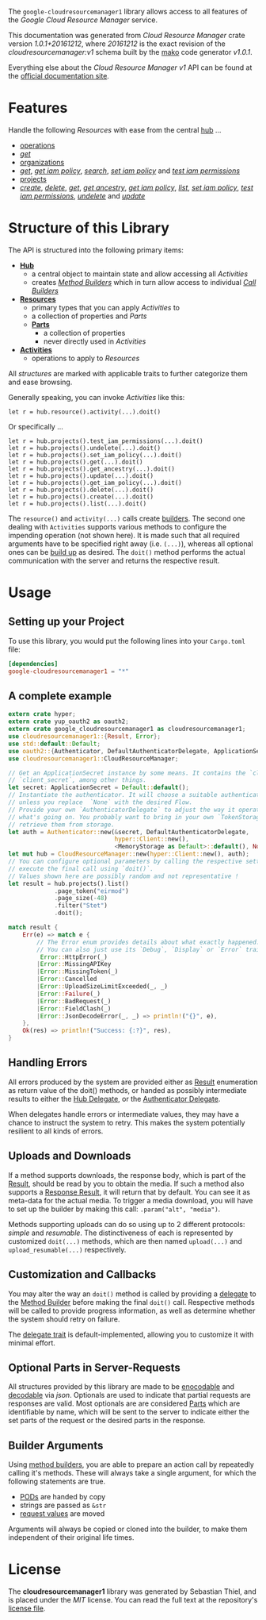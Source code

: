 <!---
DO NOT EDIT !
This file was generated automatically from 'src/mako/api/README.md.mako'
DO NOT EDIT !
-->
The `google-cloudresourcemanager1` library allows access to all features of the *Google Cloud Resource Manager* service.

This documentation was generated from *Cloud Resource Manager* crate version *1.0.1+20161212*, where *20161212* is the exact revision of the *cloudresourcemanager:v1* schema built by the [mako](http://www.makotemplates.org/) code generator *v1.0.1*.

Everything else about the *Cloud Resource Manager* *v1* API can be found at the
[official documentation site](https://cloud.google.com/resource-manager).
# Features

Handle the following *Resources* with ease from the central [hub](https://docs.rs/google-cloudresourcemanager1/1.0.1+20161212/google_cloudresourcemanager1/struct.CloudResourceManager.html) ... 

* [operations](https://docs.rs/google-cloudresourcemanager1/1.0.1+20161212/google_cloudresourcemanager1/struct.Operation.html)
 * [*get*](https://docs.rs/google-cloudresourcemanager1/1.0.1+20161212/google_cloudresourcemanager1/struct.OperationGetCall.html)
* [organizations](https://docs.rs/google-cloudresourcemanager1/1.0.1+20161212/google_cloudresourcemanager1/struct.Organization.html)
 * [*get*](https://docs.rs/google-cloudresourcemanager1/1.0.1+20161212/google_cloudresourcemanager1/struct.OrganizationGetCall.html), [*get iam policy*](https://docs.rs/google-cloudresourcemanager1/1.0.1+20161212/google_cloudresourcemanager1/struct.OrganizationGetIamPolicyCall.html), [*search*](https://docs.rs/google-cloudresourcemanager1/1.0.1+20161212/google_cloudresourcemanager1/struct.OrganizationSearchCall.html), [*set iam policy*](https://docs.rs/google-cloudresourcemanager1/1.0.1+20161212/google_cloudresourcemanager1/struct.OrganizationSetIamPolicyCall.html) and [*test iam permissions*](https://docs.rs/google-cloudresourcemanager1/1.0.1+20161212/google_cloudresourcemanager1/struct.OrganizationTestIamPermissionCall.html)
* [projects](https://docs.rs/google-cloudresourcemanager1/1.0.1+20161212/google_cloudresourcemanager1/struct.Project.html)
 * [*create*](https://docs.rs/google-cloudresourcemanager1/1.0.1+20161212/google_cloudresourcemanager1/struct.ProjectCreateCall.html), [*delete*](https://docs.rs/google-cloudresourcemanager1/1.0.1+20161212/google_cloudresourcemanager1/struct.ProjectDeleteCall.html), [*get*](https://docs.rs/google-cloudresourcemanager1/1.0.1+20161212/google_cloudresourcemanager1/struct.ProjectGetCall.html), [*get ancestry*](https://docs.rs/google-cloudresourcemanager1/1.0.1+20161212/google_cloudresourcemanager1/struct.ProjectGetAncestryCall.html), [*get iam policy*](https://docs.rs/google-cloudresourcemanager1/1.0.1+20161212/google_cloudresourcemanager1/struct.ProjectGetIamPolicyCall.html), [*list*](https://docs.rs/google-cloudresourcemanager1/1.0.1+20161212/google_cloudresourcemanager1/struct.ProjectListCall.html), [*set iam policy*](https://docs.rs/google-cloudresourcemanager1/1.0.1+20161212/google_cloudresourcemanager1/struct.ProjectSetIamPolicyCall.html), [*test iam permissions*](https://docs.rs/google-cloudresourcemanager1/1.0.1+20161212/google_cloudresourcemanager1/struct.ProjectTestIamPermissionCall.html), [*undelete*](https://docs.rs/google-cloudresourcemanager1/1.0.1+20161212/google_cloudresourcemanager1/struct.ProjectUndeleteCall.html) and [*update*](https://docs.rs/google-cloudresourcemanager1/1.0.1+20161212/google_cloudresourcemanager1/struct.ProjectUpdateCall.html)




# Structure of this Library

The API is structured into the following primary items:

* **[Hub](https://docs.rs/google-cloudresourcemanager1/1.0.1+20161212/google_cloudresourcemanager1/struct.CloudResourceManager.html)**
    * a central object to maintain state and allow accessing all *Activities*
    * creates [*Method Builders*](https://docs.rs/google-cloudresourcemanager1/1.0.1+20161212/google_cloudresourcemanager1/trait.MethodsBuilder.html) which in turn
      allow access to individual [*Call Builders*](https://docs.rs/google-cloudresourcemanager1/1.0.1+20161212/google_cloudresourcemanager1/trait.CallBuilder.html)
* **[Resources](https://docs.rs/google-cloudresourcemanager1/1.0.1+20161212/google_cloudresourcemanager1/trait.Resource.html)**
    * primary types that you can apply *Activities* to
    * a collection of properties and *Parts*
    * **[Parts](https://docs.rs/google-cloudresourcemanager1/1.0.1+20161212/google_cloudresourcemanager1/trait.Part.html)**
        * a collection of properties
        * never directly used in *Activities*
* **[Activities](https://docs.rs/google-cloudresourcemanager1/1.0.1+20161212/google_cloudresourcemanager1/trait.CallBuilder.html)**
    * operations to apply to *Resources*

All *structures* are marked with applicable traits to further categorize them and ease browsing.

Generally speaking, you can invoke *Activities* like this:

```Rust,ignore
let r = hub.resource().activity(...).doit()
```

Or specifically ...

```ignore
let r = hub.projects().test_iam_permissions(...).doit()
let r = hub.projects().undelete(...).doit()
let r = hub.projects().set_iam_policy(...).doit()
let r = hub.projects().get(...).doit()
let r = hub.projects().get_ancestry(...).doit()
let r = hub.projects().update(...).doit()
let r = hub.projects().get_iam_policy(...).doit()
let r = hub.projects().delete(...).doit()
let r = hub.projects().create(...).doit()
let r = hub.projects().list(...).doit()
```

The `resource()` and `activity(...)` calls create [builders][builder-pattern]. The second one dealing with `Activities` 
supports various methods to configure the impending operation (not shown here). It is made such that all required arguments have to be 
specified right away (i.e. `(...)`), whereas all optional ones can be [build up][builder-pattern] as desired.
The `doit()` method performs the actual communication with the server and returns the respective result.

# Usage

## Setting up your Project

To use this library, you would put the following lines into your `Cargo.toml` file:

```toml
[dependencies]
google-cloudresourcemanager1 = "*"
```

## A complete example

```Rust
extern crate hyper;
extern crate yup_oauth2 as oauth2;
extern crate google_cloudresourcemanager1 as cloudresourcemanager1;
use cloudresourcemanager1::{Result, Error};
use std::default::Default;
use oauth2::{Authenticator, DefaultAuthenticatorDelegate, ApplicationSecret, MemoryStorage};
use cloudresourcemanager1::CloudResourceManager;

// Get an ApplicationSecret instance by some means. It contains the `client_id` and 
// `client_secret`, among other things.
let secret: ApplicationSecret = Default::default();
// Instantiate the authenticator. It will choose a suitable authentication flow for you, 
// unless you replace  `None` with the desired Flow.
// Provide your own `AuthenticatorDelegate` to adjust the way it operates and get feedback about 
// what's going on. You probably want to bring in your own `TokenStorage` to persist tokens and
// retrieve them from storage.
let auth = Authenticator::new(&secret, DefaultAuthenticatorDelegate,
                              hyper::Client::new(),
                              <MemoryStorage as Default>::default(), None);
let mut hub = CloudResourceManager::new(hyper::Client::new(), auth);
// You can configure optional parameters by calling the respective setters at will, and
// execute the final call using `doit()`.
// Values shown here are possibly random and not representative !
let result = hub.projects().list()
             .page_token("eirmod")
             .page_size(-48)
             .filter("Stet")
             .doit();

match result {
    Err(e) => match e {
        // The Error enum provides details about what exactly happened.
        // You can also just use its `Debug`, `Display` or `Error` traits
         Error::HttpError(_)
        |Error::MissingAPIKey
        |Error::MissingToken(_)
        |Error::Cancelled
        |Error::UploadSizeLimitExceeded(_, _)
        |Error::Failure(_)
        |Error::BadRequest(_)
        |Error::FieldClash(_)
        |Error::JsonDecodeError(_, _) => println!("{}", e),
    },
    Ok(res) => println!("Success: {:?}", res),
}

```
## Handling Errors

All errors produced by the system are provided either as [Result](https://docs.rs/google-cloudresourcemanager1/1.0.1+20161212/google_cloudresourcemanager1/enum.Result.html) enumeration as return value of 
the doit() methods, or handed as possibly intermediate results to either the 
[Hub Delegate](https://docs.rs/google-cloudresourcemanager1/1.0.1+20161212/google_cloudresourcemanager1/trait.Delegate.html), or the [Authenticator Delegate](https://docs.rs/yup-oauth2/*/yup_oauth2/trait.AuthenticatorDelegate.html).

When delegates handle errors or intermediate values, they may have a chance to instruct the system to retry. This 
makes the system potentially resilient to all kinds of errors.

## Uploads and Downloads
If a method supports downloads, the response body, which is part of the [Result](https://docs.rs/google-cloudresourcemanager1/1.0.1+20161212/google_cloudresourcemanager1/enum.Result.html), should be
read by you to obtain the media.
If such a method also supports a [Response Result](https://docs.rs/google-cloudresourcemanager1/1.0.1+20161212/google_cloudresourcemanager1/trait.ResponseResult.html), it will return that by default.
You can see it as meta-data for the actual media. To trigger a media download, you will have to set up the builder by making
this call: `.param("alt", "media")`.

Methods supporting uploads can do so using up to 2 different protocols: 
*simple* and *resumable*. The distinctiveness of each is represented by customized 
`doit(...)` methods, which are then named `upload(...)` and `upload_resumable(...)` respectively.

## Customization and Callbacks

You may alter the way an `doit()` method is called by providing a [delegate](https://docs.rs/google-cloudresourcemanager1/1.0.1+20161212/google_cloudresourcemanager1/trait.Delegate.html) to the 
[Method Builder](https://docs.rs/google-cloudresourcemanager1/1.0.1+20161212/google_cloudresourcemanager1/trait.CallBuilder.html) before making the final `doit()` call. 
Respective methods will be called to provide progress information, as well as determine whether the system should 
retry on failure.

The [delegate trait](https://docs.rs/google-cloudresourcemanager1/1.0.1+20161212/google_cloudresourcemanager1/trait.Delegate.html) is default-implemented, allowing you to customize it with minimal effort.

## Optional Parts in Server-Requests

All structures provided by this library are made to be [enocodable](https://docs.rs/google-cloudresourcemanager1/1.0.1+20161212/google_cloudresourcemanager1/trait.RequestValue.html) and 
[decodable](https://docs.rs/google-cloudresourcemanager1/1.0.1+20161212/google_cloudresourcemanager1/trait.ResponseResult.html) via *json*. Optionals are used to indicate that partial requests are responses 
are valid.
Most optionals are are considered [Parts](https://docs.rs/google-cloudresourcemanager1/1.0.1+20161212/google_cloudresourcemanager1/trait.Part.html) which are identifiable by name, which will be sent to 
the server to indicate either the set parts of the request or the desired parts in the response.

## Builder Arguments

Using [method builders](https://docs.rs/google-cloudresourcemanager1/1.0.1+20161212/google_cloudresourcemanager1/trait.CallBuilder.html), you are able to prepare an action call by repeatedly calling it's methods.
These will always take a single argument, for which the following statements are true.

* [PODs][wiki-pod] are handed by copy
* strings are passed as `&str`
* [request values](https://docs.rs/google-cloudresourcemanager1/1.0.1+20161212/google_cloudresourcemanager1/trait.RequestValue.html) are moved

Arguments will always be copied or cloned into the builder, to make them independent of their original life times.

[wiki-pod]: http://en.wikipedia.org/wiki/Plain_old_data_structure
[builder-pattern]: http://en.wikipedia.org/wiki/Builder_pattern
[google-go-api]: https://github.com/google/google-api-go-client

# License
The **cloudresourcemanager1** library was generated by Sebastian Thiel, and is placed 
under the *MIT* license.
You can read the full text at the repository's [license file][repo-license].

[repo-license]: https://github.com/Byron/google-apis-rsblob/master/LICENSE.md
